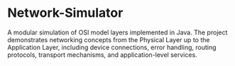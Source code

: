 # Network-Simulator
A modular simulation of OSI model layers implemented in Java. The project demonstrates networking concepts from the Physical Layer up to the Application Layer, including device connections, error handling, routing protocols, transport mechanisms, and application-level services.
